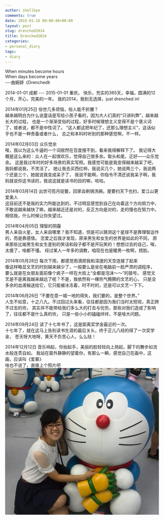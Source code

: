 ```yaml
---
author: shellbye
comments: true
date: 2015-01-16 00:00:08+00:00
layout: post
slug: drenched2014
title: Drenched2014
categories:
- personal_diary
tags:
- diary
---
```

When minutes become hours  
When days become years  
                                                       ---曲婉婷《Drenched》

2014-01-01 成都 --- 2015-01-01 重庆。
快乐，充实的365天，幸福，圆满的12个月，开心，完美的一年。
我的2014，我别无选择，just drenched in!  

2014年01月25日 俗世几多烦恼，俗人能不折腰？  
越来越明白为什么说童话是写给小孩子看的，因为大人们真的“只讲利弊”，越来越长大的过程，
也是一个渐渐变俗的过程，好多时候理想主义变得不是个褒义词了，或者说，都不是中性词了。
“这人都这把年纪了，还那么理想主义”，这话似乎也不是一种责备或者什么，
总之和本科时听到的那种感觉啊，不一样。  

2014年02月03日 众乐觉余  
唉，我以为这么牛逼的一个词居然在百度搜不到，看来我得解释下了。
我记得大概是这么来的：众人在一起很欢乐，觉得自己很多余。取头和尾，正好——众乐觉余。
这是我过年时的好多场景的真实写照。我感觉可能是我变得越来越呆了吧，我妈都说我，不灵活了，
她让我去买西红柿，我说买几个，她说两三个，我说两个还是三个，她就说我变成呆子了，
我说不能啊，你指令不清还说我呆子啊，我妈就说你这书读的，我说这就是读书的目的嘛，哈哈。  

2014年03月14日 出世可揽月捉鳖，回家会刷锅洗碗。屋要扫天下也扫，爱江山更爱美人  
这目前还不是我的实力所能达到的，不过明显感觉到自己在向着这个方向努力中，
不敢说越来越快了嘛，越来越近还是对的，反正方向是对的，走的慢也在努力中。
相信我，什么时候让你失望过。  

2014年04月05日 理智的阴霾  
男人来自火星，女人来自哪里？我不知道，但是可以猜测这个星球不是靠理智运作的，而是靠感情。
恋爱之后我才发现，原来男生和女生的世界是如此的不同，
原来那些比喻男生和女生差别的笑话和段子都不是开玩笑的！想想过去的自己，唉，太傻了，啥都不懂。
经过某人一年多的调教，咱现在也是暖男一枚啊，捂脸。  

2014年05月28日 每次下雨，都感觉雨滴把我和深邃的天空连接了起来  
像这样略显文艺的时刻越来越少了，一般要么是坐在电脑前一脸严肃的调程序，
要么就是在女朋友面前像个疯子一样在大街上“全都是泡沫～～”的狼号。
感觉文艺是不是离我越来越远了呢？不是，我依然有一棵热气腾腾的文艺的心，
只是没多余的血液输送给它，它只能被冰冻着，时不时的，还是可以文艺一下下。  

2014年06月26日 “不要在意一城一地的得失，我们要的，是整个世界。”  
人生不如意，十之八九。不过回过头来看，往往都是因为我们当时太短视，真正跨不过去的坎，
其实并不能带给我们多么大的打击与忧伤，那些对我们造成了影响了，往往都不是什么真的坎，
只是一些小小的磕磕绊绊，不是啥大问题。  

2014年09月24日 读了十七年书了，这是距离奖学金最近的一次。  
十七年了，就在这马上告别读书生涯的最后关头，终于正儿八经的得了一次奖学金，
苍天呀大地呀，黄天不负苦心人，么么哒！  

2014年12月12日 音乐响起，你抬起手，美丽的脸轻轻向上扬起，脚下的舞步如流水般连贯自如。
我站在窗外静静的望着你，有那么一瞬，感觉自己在画中，这画，应该叫《爱慕》  
啥也不说了，直接上个照片吧  
![my_girl](/assets/my_girl.png)
